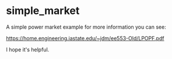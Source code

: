 # simple_market
A simple power market example
for more information you can see:


  https://home.engineering.iastate.edu/~jdm/ee553-Old/LPOPF.pdf

I hope it's helpful.
